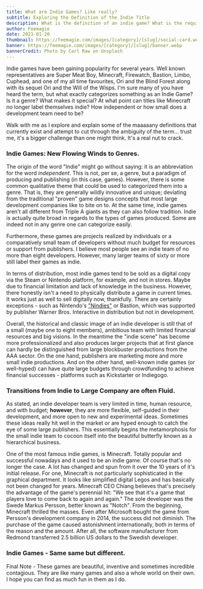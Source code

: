 ```yaml
---
title: What are Indie Games? Like really?
subtitle: Exploring the Definition of the Indie Title
description: What is the definition of an indie game? What is the required criteria that makes a game independant. Dive into the indie game world and see how it will influence the games I play and share with you guys.
author: Feemagie
date: 2021-01-20
thumbnail: https://feemagie.com/images/[category]/[slug]/social-card.webp
banner: https://feemagie.com/images/[category]/[slug]/banner.webp
bannerCredit: Photo by Carl Raw on Unsplash
---
```


Indie games have been gaining popularity for several years. Well known representatives are Super Meat Boy, Minecraft, Firewatch, Bastion, Limbo, Cuphead, and one of my all time favourites, Ori and the Blind Forest along with its sequel Ori and the Will of the Wisps. I'm sure many of you have heard the term, but what exactly categorizes something as an Indie Game? Is it a genre? What makes it special? At what point can titles like Minecraft no longer label themselves indie? How independent or how small does a development team need to be?

Walk with me as I explore and explain some of the maaaaany definitions that currently exist and attempt to cut through the ambiguity of the term... trust me, it's a bigger challenge than one might think. It's a real nut to crack.

### Indie Games: New Flowing Winds to Genres.

The origin of the word "Indie" might go without saying: it is an abbreviation for the word _independent_. This is not, per se, a genre, but a paradigm of producing and publishing (in this case, games). However, there is some common qualitative theme that could be used to categorized them into a genre. That is, they are generally wildly innovative and unique; deviating from the traditional "proven" game designs concepts that most large development companies like to bite on to. At the same time, indie games aren't all different from Triple A giants as they can also follow tradition. Indie is actually quite broad in regards to the types of games produced. Some are indeed not in any genre one can categorize easily.

Furthermore, these games are projects realized by individuals or a comparatively small team of developers without much budget for resources or support from publishers. I believe most people see an indie team of no more than eight developers. However, many larger teams of sixty or more still label their games as indie.

In terms of distribution, most indie games tend to be sold as a digital copy via the Steam or Nintendo platform, for example, and not in stores. Maybe due to financial limitation and lack of knowledge in the business. However, there honestly isn't a need to physically distribute a game in current times. It works just as well to sell digitally now, thankfully. There are certainly exceptions - such as Nintendo's ["Nindies"](https://www.nintendo.com/games/nindies-hits/) or Bastion, which was supported by publisher Warner Bros. Interactive in distribution but not in development.

Overall, the historical and classic image of an indie developer is still that of a small (maybe one to eight members), ambitious team with limited financial resources and big visions. In the meantime the "indie scene" has become more professionalized and also produces larger projects that at first glance can hardly be distinguished from large blockbuster productions from the AAA sector. On the one hand, publishers are marketing more and more small indie productions. And on the other hand, well-known indie games (or well-hyped) can have quite large budgets through crowdfunding to achieve financial successes - platforms such as Kickstarter or Indiegogo.

### Transitions from Indie to Large Company are often Fluid.

As stated, an indie developer team is very limited in time, human resource, and with budget; **however**, they are more flexible, self-guided in their development, and more open to new and experimental ideas. Sometimes these ideas really hit well in the market or are hyped enough to catch the eye of some large publishers. This essentially begins the metamorphosis for the small indie team to cocoon itself into the beautiful butterfly known as a hierarchical business.

One of the most famous indie games, is Minecraft. Totally popular and successful nowadays and it used to be an indie game. Of course that's no longer the case. A lot has changed and spun from it over the 10 years of it's initial release. For one, Minecraft is not particularly sophisticated in the graphical department. It looks like simplified digital Legos and has basically not been changed for years. Minecraft CEO Chiang believes that's precisely the advantage of the game's perennial hit: "We see that it's a game that players love to come back to again and again." The sole developer was the Swede Markus Persson, better known as "Notch". From the beginning, Minecraft thrilled the masses. Even after Microsoft bought the game from Persson's development company in 2014, the success did not diminish. The purchase of the game caused astonishment internationally, both in terms of the reason and the amount. After all, the software manufacturer from Redmond transferred 2.5 billion US dollars to the Swedish developer.

### Indie Games - Same same but different.

Final Note - These games are beautiful, inventive and sometimes incredible contagious. They are like many games and also a whole world on their own. I hope you can find as much fun in them as I do.

